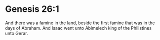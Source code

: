 # Genesis 26:1

And there was a famine in the land, beside the first famine that was in the days of Abraham. And Isaac went unto Abimelech king of the Philistines unto Gerar.
